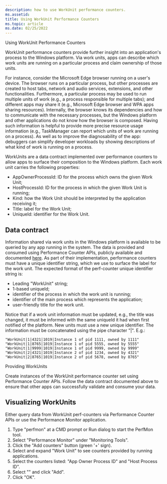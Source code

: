 ```yaml
---
description: how to use WorkUnit performance counters.
ms.assetid: 
title: Using WorkUnit Performance Counters
ms.topic: article
ms.date: 02/25/2022
---
```


Using WorkUnit Performance Counters

WorkUnit performance counters provide further insight into an application's process to the Windows platform. Via work units, apps can describe which work units are running on a particular process and claim ownership of those units.

For instance, consider the Microsoft Edge browser running on a user's device. The browser runs on a particular process, but other processes are created to host tabs, network and audio services, extensions, and other functionalities. Furthermore, a particular process may be used to run multiple units of work (e.g., a process responsible for multiple tabs); and different apps may share it (e.g., Microsoft Edge browser and WPA apps sharing resources). Internally, the browser knows its dependencies and how to communicate with the necessary processes, but the Windows platform and other applications do not know how the browser is composed. Having such information is helpful to provide more precise resource usage information (e.g., TaskManager can report which units of work are running on a process). As well as to improve the diagnosability of the app: debuggers can simplify developer workloads by showing descriptions of what kind of work is running on a process.

WorkUnits are a data contract implemented over performance counters to allow apps to surface their composition to the Windows platform. Each work unit carries the following properties:

- AppOwnerProcessId: ID for the process which owns the given Work Unit;
- HostProcessId: ID for the process in which the given Work Unit is running;
- Kind: how the Work Unit should be interpreted by the application receiving it;
- Title: label for the Work Unit;
- UniqueId: identifier for the Work Unit.

Data contract
-------------

Information shared via work units in the Windows platform is available to be queried by any app running in the system. The data is provided and consumed using Performance Counter APIs, publicly available and documented [here](https://docs.microsoft.com/en-us/windows/win32/api/_perf/). As part of their implementation, performance counters must have a unique identifier string, which we use to surface the label for the work unit. The expected format of the perf-counter unique identifier string is:

- Leading "WorkUnit" string;
- 1-based uniqueId;
- identifier of the process in which the work unit is running;
- identifier of the main process which represents the application;
- user-friendly title for the work unit.

Notice that if a work unit information must be updated, e.g., the title was changed, it must be informed with the same uniqueId it had when first notified of the platform. New units must use a new unique identifier. The information must be concatenated using the pipe character "|". E.g.:

    "WorkUnit|1|4321|1019|Instance 1 of pid 1111, owned by 1111"
    "WorkUnit|1|8765|1019|Instance 1 of pid 5555, owned by 5555"
    "WorkUnit|1|9999|1019|Instance 1 of pid 9999, owned by 9999"
    "WorkUnit|2|4321|1019|Instance 2 of pid 1234, owned by 4321"
    "WorkUnit|2|8765|1019|Instance 2 of pid 5678, owned by 8765"

Providing WorkUnits

Create instances of the WorkUnit performance counter set using Performance Counter APIs. Follow the data contract documented above to ensure that other apps can successfully validate and consume your data.

Visualizing WorkUnits
---------------------

Either query data from WorkUnit perf-counters via Performance Counter APIs or use the Performance Monitor application.

1. Type "perfmon" at a CMD prompt or Run dialog to start the PerfMon tool.
2. Select "Performance Monitor" under "Monitoring Tools".
3. Click the "Add counters" button (green '+' sign).
4. Select and expand "Work Unit" to see counters provided by running applications.
5. Select the counters listed: "App Owner Process ID" and "Host Process ID".
6. Select "<All instances>" and click "Add".
7. Click "OK".
